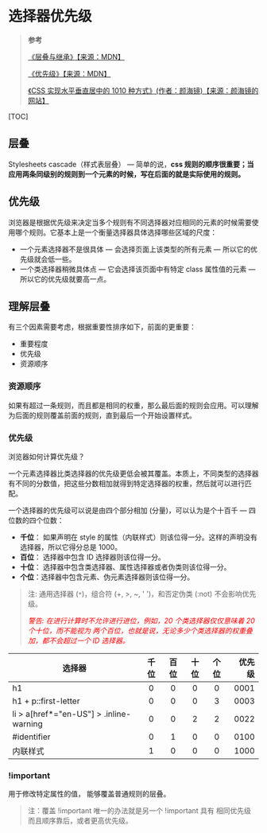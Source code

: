 # 选择器优先级

> **参考**
>
> [《层叠与继承》【来源：MDN】](https://developer.mozilla.org/zh-CN/docs/Learn/CSS/Building_blocks/Cascade_and_inheritance)
>
> [《优先级》【来源：MDN】](https://developer.mozilla.org/zh-CN/docs/Web/CSS/Specificity)
>
> [《CSS 实现水平垂直居中的 1010 种方式》(作者：颜海镜)【来源：颜海镜的网站】](https://yanhaijing.com/css/2018/01/17/horizontal-vertical-center/)

[TOC]

## 层叠

Stylesheets cascade（样式表层叠） — 简单的说，**css 规则的顺序很重要；当应用两条同级别的规则到一个元素的时候，写在后面的就是实际使用的规则。**

## 优先级

浏览器是根据优先级来决定当多个规则有不同选择器对应相同的元素的时候需要使用哪个规则。它基本上是一个衡量选择器具体选择哪些区域的尺度：

- 一个元素选择器不是很具体 — 会选择页面上该类型的所有元素 — 所以它的优先级就会低一些。
- 一个类选择器稍微具体点 — 它会选择该页面中有特定 class 属性值的元素 — 所以它的优先级就要高一点。

## 理解层叠

有三个因素需要考虑，根据重要性排序如下，前面的更重要：

- 重要程度
- 优先级
- 资源顺序

### 资源顺序

如果有超过一条规则，而且都是相同的权重，那么最后面的规则会应用。可以理解为后面的规则覆盖前面的规则，直到最后一个开始设置样式。

### 优先级

浏览器如何计算优先级？

一个元素选择器比类选择器的优先级更低会被其覆盖。本质上，不同类型的选择器有不同的分数值，把这些分数相加就得到特定选择器的权重，然后就可以进行匹配。

一个选择器的优先级可以说是由四个部分相加 (分量)，可以认为是个十百千 — 四位数的四个位数：

- **千位**： 如果声明在 style 的属性（内联样式）则该位得一分。这样的声明没有选择器，所以它得分总是 1000。
- **百位**： 选择器中包含 ID 选择器则该位得一分。
- **十位**： 选择器中包含类选择器、属性选择器或者伪类则该位得一分。
- **个位**：选择器中包含元素、伪元素选择器则该位得一分。

> 注: 通用选择器 (`*`)，组合符 (+, >, ~, ' ')，和否定伪类 (:not) 不会影响优先级。
>
> <i style="color: red;">警告: 在进行计算时不允许进行进位，例如，20 个类选择器仅仅意味着 20 个十位，而不能视为 两个百位，也就是说，无论多少个类选择器的权重叠加，都不会超过一个 ID 选择器。</i>

| 选择器                                  | 千位 | 百位 | 十位 | 个位 | 优先级 |
| --------------------------------------- | :--: | :--: | :--: | :--: | -----: |
| h1                                      |  0   |  0   |  0   |  0   |   0001 |
| h1 + p::first-letter                    |  0   |  0   |  0   |  3   |   0003 |
| li > a[href*="en-US"] > .inline-warning |  0   |  0   |  2   |  2   |   0022 |
| #identifier                             |  0   |  1   |  0   |  0   |   0100 |
| 内联样式                                |  1   |  0   |  0   |  0   |   1000 |

### !important

用于修改特定属性的值， 能够覆盖普通规则的层叠。

> 注：覆盖 !important 唯一的办法就是另一个 !important 具有 相同优先级 而且顺序靠后，或者更高优先级。
